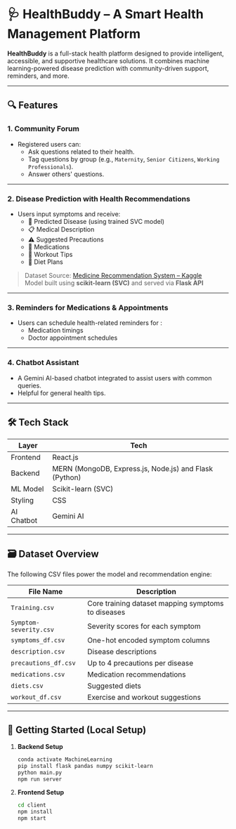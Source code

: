 # 🩺 HealthBuddy – A Smart Health Management Platform

**HealthBuddy** is a full-stack health platform designed to provide intelligent, accessible, and supportive healthcare solutions. It combines machine learning-powered disease prediction with community-driven support, reminders, and more.

---

## 🔍 Features

### 1. Community Forum
- Registered users can:
  - Ask questions related to their health.
  - Tag questions by group (e.g., `Maternity`, `Senior Citizens`, `Working Professionals`).
  - Answer others' questions.

---

### 2. Disease Prediction with Health Recommendations
- Users input symptoms and receive:
  - 🧠 Predicted Disease (using trained SVC model)
  - 📋 Medical Description
  - ⚠️ Suggested Precautions
  - 💊 Medications
  - 🏃 Workout Tips
  - 🥗 Diet Plans

> Dataset Source: [Medicine Recommendation System – Kaggle](https://www.kaggle.com/datasets/noorsaeed/medicine-recommendation-system-dataset)  
> Model built using **scikit-learn (SVC)** and served via **Flask API**

---

### 3. Reminders for Medications & Appointments
- Users can schedule health-related reminders for : 
  - Medication timings
  - Doctor appointment schedules

---

### 4. Chatbot Assistant
- A Gemini AI-based chatbot integrated to assist users with common queries.
- Helpful for general health tips.

---

## 🛠️ Tech Stack

| Layer       | Tech                          |
|-------------|-------------------------------|
| Frontend    | React.js                      |
| Backend     | MERN (MongoDB, Express.js, Node.js) and Flask (Python)               |
| ML Model    | Scikit-learn (SVC)            |
| Styling     | CSS                           |
| AI Chatbot  | Gemini AI                     |

---

## 🗃️ Dataset Overview

The following CSV files power the model and recommendation engine:

| File Name              | Description                                                                 |
|------------------------|-----------------------------------------------------------------------------|
| `Training.csv`         | Core training dataset mapping symptoms to diseases                         |
| `Symptom-severity.csv` | Severity scores for each symptom                                           |
| `symptoms_df.csv`      | One-hot encoded symptom columns                                            |
| `description.csv`      | Disease descriptions                                                       |
| `precautions_df.csv`   | Up to 4 precautions per disease                                            |
| `medications.csv`      | Medication recommendations                                                 |
| `diets.csv`            | Suggested diets                                                            |
| `workout_df.csv`       | Exercise and workout suggestions 

---

## 🚀 Getting Started (Local Setup)

1. **Backend Setup**
   ```bash
   conda activate MachineLearning
   pip install flask pandas numpy scikit-learn
   python main.py
   npm run server

2. **Frontend Setup**
   ```bash
   cd client
   npm install
   npm start
